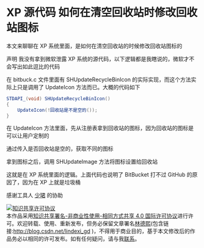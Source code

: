 
# XP 源代码 如何在清空回收站时修改回收站图标

本文来聊聊在 XP 系统里面，是如何在清空回收站的时候修改回收站图标的

<!--more-->


<!-- CreateTime:2020/11/24 21:06:27 -->



声明 我没有拿到微软泄露 XP 系统的源代码，以下逻辑都是我瞎说的，微软才不会写出如此逗比的代码

在 bitbuck.c 文件里面有 SHUpdateRecycleBinIcon 的实际实现，而这个方法实际上只是调用了 UpdateIcon 方法而已。大概的代码如下

```csharp
STDAPI_(void) SHUpdateRecycleBinIcon()
{
    UpdateIcon(!回收站是不是空的());
}
```

在 UpdateIcon 方法里面，先从注册表拿到回收站的图标，因为回收站的图标是可以让用户定制的

通过传入是否回收站是空的，获取不同的图标

拿到图标之后，调用 SHUpdateImage 方法将图标设置给回收站

这就是在 XP 系统里面的逻辑。上面代码也说明了 BitBucket 打不过 GitHub 的原因了，因为在 XP 上就是垃圾桶

感谢工具人 [少珺](https://blog.sdlsj.net/) 的协助





<a rel="license" href="http://creativecommons.org/licenses/by-nc-sa/4.0/"><img alt="知识共享许可协议" style="border-width:0" src="https://licensebuttons.net/l/by-nc-sa/4.0/88x31.png" /></a><br />本作品采用<a rel="license" href="http://creativecommons.org/licenses/by-nc-sa/4.0/">知识共享署名-非商业性使用-相同方式共享 4.0 国际许可协议</a>进行许可。欢迎转载、使用、重新发布，但务必保留文章署名[林德熙](http://blog.csdn.net/lindexi_gd)(包含链接:http://blog.csdn.net/lindexi_gd )，不得用于商业目的，基于本文修改后的作品务必以相同的许可发布。如有任何疑问，请与我[联系](mailto:lindexi_gd@163.com)。